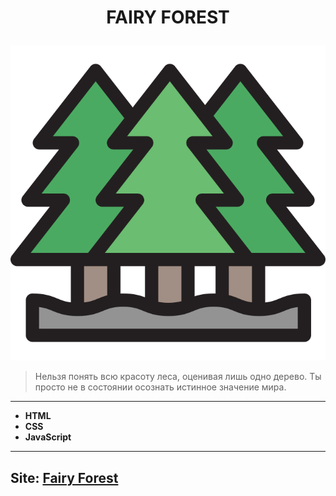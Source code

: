 # <p align="center">FAIRY FOREST</p> 
<div align="center">

![forest](img/pines-forest-svgrepo-com.svg)
</div>

>Нельзя понять всю красоту леса, оценивая лишь одно дерево. Ты просто не в состоянии осознать истинное значение мира.
---
* **HTML**
* **CSS**
* **JavaScript**
---
## Site: [Fairy Forest](https://gdoublea.github.io/Fairy_Forest/)

